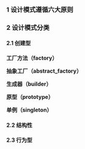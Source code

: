 ### 1 设计模式遵循六大原则
#### 


### 2 设计模式分类

#### 2.1 创建型

**工厂方法（factory）**

**抽象工厂（abstract_factory）**

**生成器（builder）**

**原型（prototype）**

**单例（singleton）**

#### 2.2 结构性


#### 2.3 行为型
